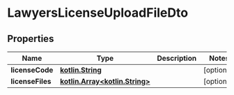 # LawyersLicenseUploadFileDto

## Properties
Name | Type | Description | Notes
------------ | ------------- | ------------- | -------------
**licenseCode** | [**kotlin.String**](.md) |  |  [optional]
**licenseFiles** | [**kotlin.Array&lt;kotlin.String&gt;**](.md) |  |  [optional]
